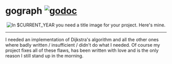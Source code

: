 # gograph [![godoc](https://img.shields.io/badge/godoc-reference-blue.svg?longCache=true&style=flat)](https://godoc.org/github.com/lhecker/gograph)

<p align="center">
    <img title="In $CURRENT_YEAR you need a title image for your project. Here's mine." src="https://imgs.xkcd.com/comics/standards.png"/>
</p>

---

I needed an implementation of Dijkstra's algorithm and all the other ones where badly written / insufficient / didn't do what I needed.
Of course my project fixes all of these flaws, has been written with love and is the only reason I still stand up in the morning.
